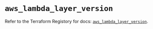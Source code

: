 # `aws_lambda_layer_version`

Refer to the Terraform Registory for docs: [`aws_lambda_layer_version`](https://registry.terraform.io/providers/hashicorp/aws/3.76.1/docs/resources/lambda_layer_version).

